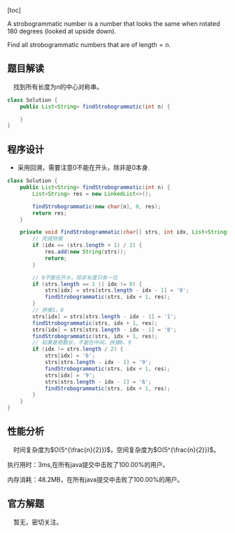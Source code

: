 [toc]

A strobogrammatic number is a number that looks the same when rotated 180 degrees (looked at upside down).

Find all strobogrammatic numbers that are of $\text{length} = n$.



## 题目解读

&emsp;找到所有长度为$n$的中心对称串。

```java
class Solution {
    public List<String> findStrobogrammatic(int n) {

    }
}
```

## 程序设计

* 采用回溯，需要注意$0$不能在开头，除非是$0$本身.

```java
class Solution {
    public List<String> findStrobogrammatic(int n) {
        List<String> res = new LinkedList<>();

        findStrobogrammatic(new char[n], 0, res);
        return res;
    }

    private void findStrobogrammatic(char[] strs, int idx, List<String> res) {
        // 完成拼接
        if (idx == (strs.length + 1) / 2) {
            res.add(new String(strs));
            return;
        }

        // 0不能在开头，除非长度只有一位
        if (strs.length == 1 || idx != 0) {
            strs[idx] = strs[strs.length - idx - 1] = '0';
            findStrobogrammatic(strs, idx + 1, res);
        }
        // 拼接1、8
        strs[idx] = strs[strs.length - idx - 1] = '1';
        findStrobogrammatic(strs, idx + 1, res);
        strs[idx] = strs[strs.length - idx - 1] = '8';
        findStrobogrammatic(strs, idx + 1, res);
        // 如果是奇数长，不能在中间，拼接6、9
        if (idx != strs.length / 2) {      
            strs[idx] = '6';
            strs[strs.length - idx - 1] = '9';
            findStrobogrammatic(strs, idx + 1, res);
            strs[idx] = '9';
            strs[strs.length - idx - 1] = '6';
            findStrobogrammatic(strs, idx + 1, res);
        }
    }
}
```

## 性能分析

&emsp;时间复杂度为$O(5^{\frac{n}{2}})$，空间复杂度为$O(5^{\frac{n}{2}})$。

执行用时：3ms,在所有java提交中击败了100.00%的用户。

内存消耗：48.2MB，在所有java提交中击败了100.00%的用户。

## 官方解题

&emsp;暂无，密切关注。